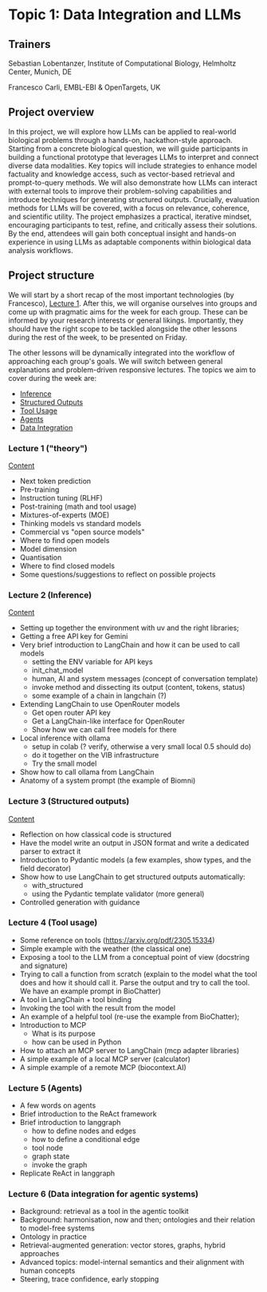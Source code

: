 # Topic 1: Data Integration and LLMs

## Trainers

Sebastian Lobentanzer, Institute of Computational Biology, Helmholtz Center, Munich, DE

Francesco Carli, EMBL-EBI & OpenTargets, UK

## Project overview

In this project, we will explore how LLMs can be applied to real-world
biological problems through a hands-on, hackathon-style approach. Starting from
a concrete biological question, we will guide participants in building a
functional prototype that leverages LLMs to interpret and connect diverse data
modalities. Key topics will include strategies to enhance model factuality and
knowledge access, such as vector-based retrieval and prompt-to-query methods. We
will also demonstrate how LLMs can interact with external tools to improve their
problem-solving capabilities and introduce techniques for generating structured
outputs. Crucially, evaluation methods for LLMs will be covered, with a focus on
relevance, coherence, and scientific utility. The project emphasizes a
practical, iterative mindset, encouraging participants to test, refine, and
critically assess their solutions. By the end, attendees will gain both
conceptual insight and hands-on experience in using LLMs as adaptable components
within biological data analysis workflows.

## Project structure

We will start by a short recap of the most important technologies (by Francesco), [Lecture 1](#lecture-1-theory). After this, we will organise ourselves into groups and come up with pragmatic aims for the week for each group. These can be informed by your research interests or general likings. Importantly, they should have the right scope to be tackled alongside the other lessons during the rest of the week, to be presented on Friday.

The other lessons will be dynamically integrated into the workflow of approaching each group's goals. We will switch between general explanations and problem-driven responsive lectures. The topics we aim to cover during the week are:

- [Inference](#lecture-2-inference)
- [Structured Outputs](#lecture-3-structured-outputs)
- [Tool Usage](#lecture-4-tool-usage)
- [Agents](#lecture-5-agents)
- [Data Integration](#lecture-6-data-integration-for-agentic-systems)

### Lecture 1 ("theory")

[Content](lecture_1)

- Next token prediction
- Pre-training
- Instruction tuning (RLHF)
- Post-training (math and tool usage)
- Mixtures-of-experts (MOE)
- Thinking models vs standard models
- Commercial vs "open source models"
- Where to find open models
- Model dimension
- Quantisation
- Where to find closed models
- Some questions/suggestions to reflect on possible projects

### Lecture 2 (Inference)

[Content](lecture_2)

- Setting up together the environment with uv and the right libraries;
- Getting a free API key for Gemini
- Very brief introduction to LangChain and how it can be used to call models
	* setting the ENV variable for API keys
	* init_chat_model
	* human, AI and system messages (concept of conversation template)
	* invoke method and dissecting its output (content, tokens, status)
	* some example of a chain in langchain (?)
- Extending LangChain to use OpenRouter models
	* Get open router API key
	* Get a LangChain-like interface for OpenRouter
	* Show how we can call free models for there
- Local inference with ollama
	* setup in colab (? verify, otherwise a very small local 0.5 should do)
	* do it together on the VIB infrastructure
	* Try the small model
- Show how to call ollama from LangChain
- Anatomy of a system prompt (the example of Biomni)

### Lecture 3 (Structured outputs)

[Content](lecture_3)

- Reflection on how classical code is structured
- Have the model write an output in JSON format and write a dedicated parser to extract it
- Introduction to Pydantic models (a few examples, show types, and the field decorator)
- Show how to use LangChain to get structured outputs automatically:
	* with_structured
	* using the Pydantic template validator (more general)
- Controlled generation with guidance

### Lecture 4 (Tool usage)

- Some reference on tools (https://arxiv.org/pdf/2305.15334)
- Simple example with the weather (the classical one)
- Exposing a tool to the LLM from a conceptual point of view (docstring and signature)
- Trying to call a function from scratch (explain to the model what the tool does and how it should call it. Parse the output and try to call the tool. We have an example prompt in BioChatter)
- A tool in LangChain + tool binding
- Invoking the tool with the result from the model
- An example of a helpful tool (re-use the example from BioChatter);
- Introduction to MCP
	* What is its purpose
	* how can be used in Python
- How to attach an MCP server to LangChain (mcp adapter libraries)
- A simple example of a local MCP server (calculator)
- A simple example of a remote MCP (biocontext.AI)

### Lecture 5 (Agents)

- A few words on agents
- Brief introduction to the ReAct framework 
- Brief introduction to langgraph
	* how to define nodes and edges
	* how to define a conditional edge
	* tool node
	* graph state
	* invoke the graph
- Replicate ReAct in langgraph

### Lecture 6 (Data integration for agentic systems)

- Background: retrieval as a tool in the agentic toolkit
- Background: harmonisation, now and then; ontologies and their relation to model-free systems
- Ontology in practice
- Retrieval-augmented generation: vector stores, graphs, hybrid approaches
- Advanced topics: model-internal semantics and their alignment with human concepts
- Steering, trace confidence, early stopping
